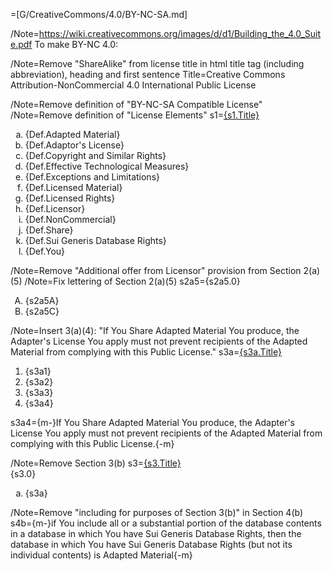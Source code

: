 =[G/CreativeCommons/4.0/BY-NC-SA.md]

/Note=https://wiki.creativecommons.org/images/d/d1/Building_the_4.0_Suite.pdf  To make BY-NC 4.0:

/Note=Remove "ShareAlike" from license title in html title tag (including abbreviation), heading and first sentence 
Title=Creative Commons Attribution-NonCommercial 4.0 International Public License

/Note=Remove definition of "BY-NC-SA Compatible License" 
/Note=Remove definition of "License Elements"
s1=<u>{s1.Title}</u><ol type='a'><li>{Def.Adapted Material}</li><li>{Def.Adaptor's License}</li><li>{Def.Copyright and Similar Rights}</li><li>{Def.Effective Technological Measures}</li><li>{Def.Exceptions and Limitations}</li><li>{Def.Licensed Material}</li><li>{Def.Licensed Rights}</li><li>{Def.Licensor}</li><li>{Def.NonCommercial}</li><li>{Def.Share}</li><li>{Def.Sui Generis Database Rights}</li><li>{Def.You}</li></ol>

/Note=Remove "Additional offer from Licensor" provision from Section 2(a)(5)
/Note=Fix lettering of Section 2(a)(5)
s2a5={s2a5.0}<ol type='A'><li>{s2a5A}</li><li>{s2a5C}</li></ol>
/Note=Insert 3(a)(4): "If You Share Adapted Material You produce, the Adapter's License You apply must not prevent recipients of the Adapted Material from complying with this Public License."
s3a=<u>{s3a.Title}</u><ol><li>{s3a1}</li><li>{s3a2}</li><li>{s3a3}</li><li>{s3a4}</li></ol>
s3a4={m-}If You Share Adapted Material You produce, the Adapter's License You apply must not prevent recipients of the Adapted Material from complying with this Public License.{-m}

/Note=Remove Section 3(b)
s3=<u>{s3.Title}</u><br>{s3.0}<ol type='a'><li>{s3a}</li></ol>

/Note=Remove "including for purposes of Section 3(b)" in Section 4(b)
s4b={m-}if You include all or a substantial portion of the database contents in a database in which You have Sui Generis Database Rights, then the database in which You have Sui Generis Database Rights (but not its individual contents) is Adapted Material{-m}
